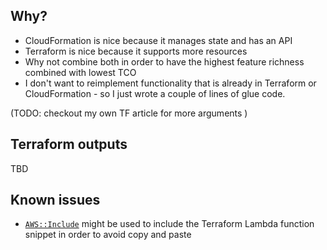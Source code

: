 ## Why?

 - CloudFormation is nice because it manages state and has an API
 - Terraform is nice because it supports more resources
 - Why not combine both in order to have the highest feature richness combined with lowest TCO
 - I don't want to reimplement functionality that is already in Terraform or CloudFormation - so I just wrote a couple of lines of glue code.

(TODO: checkout my own TF article for more arguments )

## Terraform outputs

TBD

## Known issues

 - [`AWS::Include`](http://docs.aws.amazon.com/AWSCloudFormation/latest/UserGuide/create-reusable-transform-function-snippets-and-add-to-your-template-with-aws-include-transform.html) might be used to include the Terraform Lambda function snippet in order to avoid copy and paste